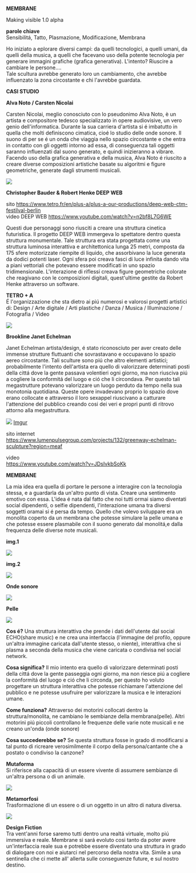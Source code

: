 **MEMBRANE**

Making visible 1.0 alpha

**parole chiave**</br>
Sensibilitá, Tatto, Plasmazione, Modificazione, Membrana

Ho iniziato a eplorare diversi campi: da quelli tecnologici, a quelli  umani, da quelli della musica, a quelli che facevano uso della potente tecnologia per generare immagini grafiche (grafica generativa). L'intento?
Riuscire a cambiare le persone....<br/>
Tale scultura avrebbe generato loro un cambiamento, che avrebbe influenzato la zona circostante e chi l'avrebbe guardata.

**CASI STUDIO**

**Alva Noto / Carsten Nicolai**

Carsten Nicolai, meglio conosciuto con lo pseudonimo Alva Noto, è un artista e compositore tedesco specializzato in opere audiovisive, un vero genio dell'informatica. Durante la sua carriera d'artista si é imbatutto in quella che molti definiscono cimatica, cioé lo studio delle onde sonore. Il suono di per se é un onda che viaggia nello spazio circostante e che entra in contatto con gli oggetti intorno ad essa, di conseguenza tali oggetti saranno influenzati dal suono generato, e quindi inizieranno a vibrare. Facendo uso della grafica generativa e della musica, Alva Noto é riuscito a creare diverse composizioni artistiche  basate su algoritmi e figure geometriche, generate dagli strumenti musicali.

![](membrana/mutek.jpg)

**Christopher Bauder & Robert Henke DEEP WEB**

sito
https://www.tetro.fr/en/plus-a/plus-a-our-productions/deep-web-ctm-festilval-berlin<br/>
video DEEP WEB
https://www.youtube.com/watch?v=n2bf8L7G6WE

Questi due personaggi sono riusciti a creare una struttura cinetica futuristica. Il progetto DEEP WEB immergeva lo spettatore dentro questa struttura monumentale. Tale struttura era stata progettata come una struttura luminosa interattiva e architettonica lunga 25 metri, composta da 175 sfere motorizzate riempite di liquido, che assorbivano la luce generata da dodici potenti laser. Ogni sfera poi creava fasci di luce infinita dando vita a piani vettoriali che potevano essere modificati in uno spazio tridimensionale. L'interazione di riflessi creava figure geometriche colorate che reagivano con le composizioni digitali, quest'ultime gestite da Robert Henke attraverso un software.

**TETRO + A**<br/>
É l'organizzazione che sta dietro ai piú numerosi e valorosi progetti artistici di:
Design / Arte digitale / Arti plastiche / Danza / Musica / Illuminazione / Fotografia / Video

![](membrana/img6.jpg)



**Brookline Janet Echelman**

Janet Echelman artista/design, é stato riconosciuto per aver creato delle immense strutture fluttuanti che sovrastavano e occupavano lo spazio aereo circostante. Tali sculture sono piú che altro elementi artistici; probabilmente l'intento dell'artista era quello di valorizzare determinati posti della cittá dove la gente passava volentieri ogni giorno, ma non riusciva piú a cogliere la conformitá del luogo e ció che li circondava. Per questo tali megastrutture potevano valorizzare un luogo perduto da tempo nella sua monotonia quotidiana. Queste opere invadevano proprio lo spazio dove erano collocate e attraverso il loro sexappel riuscivano a catturare l'attenzione del pubblico creando cosi dei veri e propri punti di ritrovo attorno alla megastruttura.<br/>

![](membrana/img4.jpg)
[Imgur](https://i.imgur.com/9JflBzN.png)

sito internet<br/>
https://www.lumenpulsegroup.com/projects/132/greenway-echelman-sculpture?region=meaf

video <br/>
https://www.youtube.com/watch?v=JDsIvkbSoKk


**MEMBRANE**

La mia idea era quella di portare le persone a interagire con la tecnologia stessa, e a guardarla da un'altro punto di vista. Creare una sentimento emotivo con essa.
L'idea é nata dal fatto che noi tutti ormai siamo diventati social dipendenti, o selfie dipendenti, l'interazione umana tra diversi soggetti oramai si é persa da tempo. Quello che volevo sviluppare era un monolita coperto da un membrana che potesse simulare la pelle umana e che potesse essere plasmabile con il suono generato dal monolitá,e dalla frequenza delle diverse note musicali.<br/>

**img.1**<br/>

![](membrana/img.jpg)

**img.2**<br/>

![](membrana/img1.jpg)

**Onde sonore**<br/>

![](membrana/img3.jpg)

**Pelle**<br/>

![](membrana/img7.jpg)


**Cos é?**
Una struttura interattiva che prende i dati dell'utente dal social ECHO(share music) e ne crea una interfaccia (l'immagine del profilo, oppure un'altra immagine caricata dall'utente stesso, o niente), interattiva che si plasma a seconda della musica che viene caricata o condivisa nel social network.

**Cosa significa?**
Il mio intento era quello di valorizzare determinati posti della cittá dove la gente passeggia ogni giorno, ma non riesce piú a cogliere la conformitá del luogo e ció che li circonda, per questo ho voluto progettare un struttura interattiva che potesse richiamare l'attenzione del pubblico e ne potesse usufruire per valorizzare la musica e le interazioni umane.

**Come funziona?**
Attraverso dei motorini collocati dentro la struttura/monolita, ne cambiano le sembianze della membrana(pelle). Altri motorini piú piccoli controllano le frequenze delle varie note musicali e ne creano un'onda (onde sonore)

**Cosa succederebbe se?**
Se questa struttura fosse in grado di modificarsi a tal punto di ricreare verosimilmente il corpo della persona/cantante che a postato o condiviso la canzone?

**Mutaforma**<br/>
Si riferisce alla capacità di un essere vivente di assumere sembianze di un'altra persona o di un animale.

![](membrana/img8.jpg)

**Metamorfosi**<br/>
Trasformazione di un essere o di un oggetto in un altro di natura diversa.

![](membrana/img9.jpg)

**Design Fiction**<br/>
Tra vent'anni forse saremo tutti dentro una realtá virtuale, molto piú immersiva e reale. Membrane si sará evoluto cosi tanto da poter avere un'interfaccia reale sua e potrebbe essere diventato una struttura in grado di dialogare con noi e aiutarci nel percorso della nostra vita. Simile a una sentinella che ci mette all' allerta sulle conseguenze future, e sul nostro destino.

